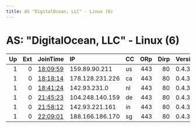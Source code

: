 ```yaml
---
title: AS "DigitalOcean, LLC" - Linux (6)
---
```


# AS: "DigitalOcean, LLC" - Linux (6)

|   Up |   Ext | JoinTime                                                                                            | IP              | CC   |   ORp |   Dirp | Version   | Contact   | Nickname   |   eFamMembers |
|-----:|------:|:----------------------------------------------------------------------------------------------------|:----------------|:-----|------:|-------:|:----------|:----------|:-----------|--------------:|
|    1 |     0 | [18:09:59](https://metrics.torproject.org/rs.html#details/ADE226D8CEA7F9FABF69D24DCFF0BDEC5D4B2B6C) | 159.89.90.211   | us   |   443 |     80 | 0.4.3.6   | None      | Unnamed    |             1 |
|    1 |     0 | [18:18:14](https://metrics.torproject.org/rs.html#details/BABA901E009CC5647194F98549E7021514EDBC8A) | 178.128.231.226 | ca   |   443 |     80 | 0.4.3.6   | None      | Unnamed    |             1 |
|    1 |     0 | [18:41:24](https://metrics.torproject.org/rs.html#details/1E6B6975DA40EFCC52B23806D5704FF6D5746560) | 142.93.231.0    | nl   |   443 |     80 | 0.4.3.6   | None      | Unnamed    |             1 |
|    1 |     0 | [21:45:23](https://metrics.torproject.org/rs.html#details/DD845AFC4D4720D02A5A357AAA2F75FBAAF1816F) | 104.248.140.159 | de   |   443 |     80 | 0.4.3.6   | None      | Unnamed    |             1 |
|    1 |     0 | [21:58:12](https://metrics.torproject.org/rs.html#details/54D9AD2D086382087073001E5BE57471CA68CC00) | 142.93.221.161  | in   |   443 |     80 | 0.4.3.6   | None      | Unnamed    |             1 |
|    1 |     0 | [22:09:01](https://metrics.torproject.org/rs.html#details/56657669B37427AFC7366B5A9228F447650E3372) | 188.166.186.170 | sg   |   443 |     80 | 0.4.3.6   | None      | Unnamed    |             1 |
